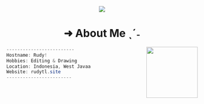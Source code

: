 <body>
<p align ="center">
 <img src= "https://files.catbox.moe/ckyt7g.jpg" witdh = "100px"></img>
</p>

<h1 align="center">➜ About Me ˎˊ˗</h1>

<img src="https://media.tenor.com/RXpiLts0y6EAAAAi/jade-unjaded.gif" align = "right" width = "135"></img>
  <p width = "40">
   
```csharp
-------------------------
Hostname: Rudy!
Hobbies: Editing & Drawing
Location: Indonesia, West Javaa
Website: rudytl.site
------------------------
```
<br>
</body>

<!-- beberapa ada yg kodenya dari github: AxellNetwork. saya hanya recode -->
